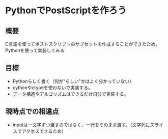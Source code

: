 # PythonでPostScriptを作ろう

## 概要
C言語を使ってポストスクリプトのサブセットを作成することができたため、
Pythonを使って実装してみる

## 目標
- Pythonらしく書く（何が"らしい"かはよく分かっていない）
- cythonやctypeを使わないで実装する。
- データ構造やアルゴリズムはできるだけ自分で実装する。

## 現時点での相違点
- inputは一文字ずつ渡すのではなく、一行をそのまま渡す。（文字列にスライスでアクセスできるため）
